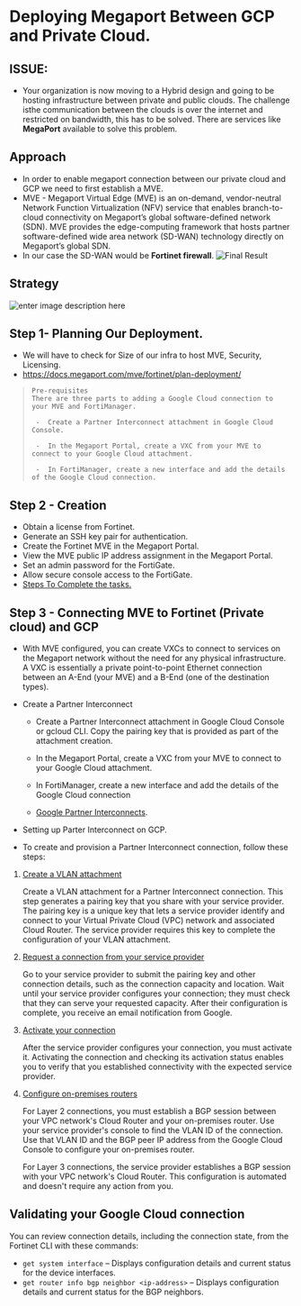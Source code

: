 

# Deploying Megaport Between GCP and Private Cloud.

## ISSUE:

- Your organization is now moving to a Hybrid design and going to be
hosting infrastructure between private and public clouds. 
The challenge isthe communication between the clouds is over the internet and restricted on bandwidth, this has to be solved. There are services like **MegaPort** available to solve this problem.

## Approach

- In order to enable megaport connection between our private cloud and GCP we need to first establish a MVE.
- MVE - Megaport Virtual Edge (MVE) is an on-demand, vendor-neutral Network Function Virtualization (NFV) service that enables branch-to-cloud connectivity on Megaport’s global software-defined network (SDN). MVE provides the edge-computing framework that hosts partner software-defined wide area network (SD-WAN) technology directly on Megaport’s global SDN.
- In our case the SD-WAN would be **Fortinet firewall**.
![Final Result](https://docs.megaport.com/mve/img/less-internet.png)

## Strategy



![enter image description here](https://docs.megaport.com/mve/fortinet/img/mve-fortinet-overview.png)

Step 1- Planning Our Deployment.
-
 - We will have to check for Size of our infra to host MVE, Security, Licensing.
 - https://docs.megaport.com/mve/fortinet/plan-deployment/

>     Pre-requisites 
>     There are three parts to adding a Google Cloud connection to your MVE and FortiManager.
>     
>      -  Create a Partner Interconnect attachment in Google Cloud Console.
>         
>      -  In the Megaport Portal, create a VXC from your MVE to connect to your Google Cloud attachment.
>         
>      -  In FortiManager, create a new interface and add the details of the Google Cloud connection.

Step 2 - Creation 
- 
-    Obtain a license from Fortinet.
-   Generate an SSH key pair for authentication.
-   Create the Fortinet MVE in the Megaport Portal.
-   View the MVE public IP address assignment in the Megaport Portal.
-   Set an admin password for the FortiGate.
-   Allow secure console access to the FortiGate.
-   [Steps To Complete the tasks.](https://docs.megaport.com/mve/fortinet/creating-mve/)

Step 3 - Connecting MVE to Fortinet (Private cloud) and GCP
 - 
 - With MVE configured, you can create VXCs to connect to services on the Megaport network without the need for any physical infrastructure. A VXC is essentially a private point-to-point Ethernet connection between an A-End (your MVE) and a B-End (one of the destination types).
 - Create a Partner Interconnect
	 - Create a Partner Interconnect attachment in Google Cloud Console
                or gcloud CLI. Copy the pairing key that is provided as part of
                the attachment creation. 
	 - In the Megaport Portal, create a VXC from your MVE to connect to your
   Google Cloud attachment.

	 - In FortiManager, create a new interface and add the details of the
   Google Cloud connection
    -  [Google Partner
                Interconnects](https://cloud.google.com/interconnect/docs/how-to/partner/provisioning-overview).
                    
 - Setting up Parter Interconnect on GCP.
 - To create and provision a Partner Interconnect connection, follow these steps:

1.  [Create a VLAN attachment](https://cloud.google.com/network-connectivity/docs/interconnect/how-to/partner/creating-vlan-attachments)
    
    Create a VLAN attachment for a Partner Interconnect connection. This step generates a pairing key that you share with your service provider. The pairing key is a unique key that lets a service provider identify and connect to your Virtual Private Cloud (VPC) network and associated Cloud Router. The service provider requires this key to complete the configuration of your VLAN attachment.
    
2.  [Request a connection from your service provider](https://cloud.google.com/network-connectivity/docs/interconnect/how-to/partner/requesting-connections)
    
    Go to your service provider to submit the pairing key and other connection details, such as the connection capacity and location. Wait until your service provider configures your connection; they must check that they can serve your requested capacity. After their configuration is complete, you receive an email notification from Google.
    
3.  [Activate your connection](https://cloud.google.com/network-connectivity/docs/interconnect/how-to/partner/activating-connections)
    
    After the service provider configures your connection, you must activate it. Activating the connection and checking its activation status enables you to verify that you established connectivity with the expected service provider.
    
4.  [Configure on-premises routers](https://cloud.google.com/network-connectivity/docs/interconnect/how-to/partner/configuring-onprem-routers)
    
    For Layer 2 connections, you must establish a BGP session between your VPC network's Cloud Router and your on-premises router. Use your service provider's console to find the VLAN ID of the connection. Use that VLAN ID and the BGP peer IP address from the Google Cloud Console to configure your on-premises router.
    
    For Layer 3 connections, the service provider establishes a BGP session with your VPC network's Cloud Router. This configuration is automated and doesn't require any action from you.                   



## Validating your Google Cloud connection

You can review connection details, including the connection state, from the Fortinet CLI with these commands:

-   `get system interface`  – Displays configuration details and current status for the device interfaces.
-   `get router info bgp neighbor <ip-address>`  – Displays configuration details and current status for the BGP neighbors.
